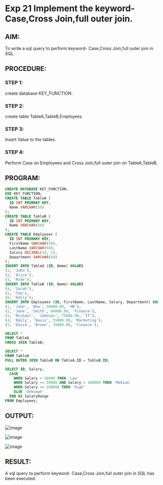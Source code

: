 # Exp 21 Implement the keyword- Case,Cross Join,full outer join.
## AIM:
To write a sql query to perform keyword- Case,Cross Join,full outer join in SQL.
## PROCEDURE:
### STEP 1:
create database KEY_FUNCTION  .
### STEP 2:
create table TableA,TableB,Employees.
### STEP 3:
Insert Value to the tables.
### STEP 4:
Perform Case on Employees and Cross Join,full outer join on TableA,TableB.
## PROGRAM:
```sql
CREATE DATABASE KEY_FUNCTION;
USE KEY_FUNCTION;
CREATE TABLE TableA (
  ID INT PRIMARY KEY,
  Name VARCHAR(50)
);
CREATE TABLE TableB (
  ID INT PRIMARY KEY,
  Name VARCHAR(50)
);
CREATE TABLE Employees (
  ID INT PRIMARY KEY,
  FirstName VARCHAR(50),
  LastName VARCHAR(50),
  Salary DECIMAL(10, 2),
  Department VARCHAR(50)
);
INSERT INTO TableA (ID, Name) VALUES
(1, 'John'),
(2, 'Alice'),
(3, 'Mike');
INSERT INTO TableB (ID, Name) VALUES
(4, 'Sarah'),
(5, 'Tom'),
(6, 'Emily');
INSERT INTO Employees (ID, FirstName, LastName, Salary, Department) VALUES
(1, 'John', 'Doe', 50000.00, 'HR'),
(2, 'Jane', 'Smith', 60000.00, 'Finance'),
(3, 'Michael', 'Johnson', 75000.00, 'IT'),
(4, 'Emily', 'Davis', 55000.00, 'Marketing'),
(5, 'David', 'Brown', 70000.00, 'Finance');

SELECT *
FROM TableA
CROSS JOIN TableB;

SELECT *
FROM TableA
FULL OUTER JOIN TableB ON TableA.ID = TableB.ID;

SELECT ID, Salary,
  CASE
    WHEN Salary < 50000 THEN 'Low'
    WHEN Salary >= 50000 AND Salary < 100000 THEN 'Medium'
    WHEN Salary >= 100000 THEN 'High'
    ELSE 'Unknown'
  END AS SalaryRange
FROM Employees;
```
## OUTPUT:
![image](https://github.com/Bharath745/DBMS-Ex-08/assets/94508354/dfb0be3d-c702-4ee4-99df-6be00b14d2e3)

![image](https://github.com/Bharath745/DBMS-Ex-08/assets/94508354/1858690d-b8ce-4405-a14c-3251a88edba4)

![image](https://github.com/Bharath745/DBMS-Ex-08/assets/94508354/029f1ba4-9165-4adb-b17b-c1885caa3515)



## RESULT:
A sql query to perform keyword- Case,Cross Join,full outer join in SQL has been executed.
